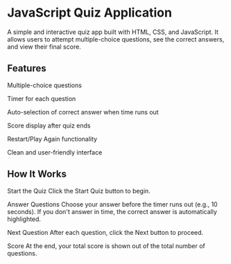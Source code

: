 # JavaScript Quiz Application
A simple and interactive quiz app built with HTML, CSS, and JavaScript. It allows users to attempt multiple-choice questions, see the correct answers, and view their final score.

## Features
Multiple-choice questions

Timer for each question

Auto-selection of correct answer when time runs out

Score display after quiz ends

Restart/Play Again functionality

Clean and user-friendly interface

## How It Works
Start the Quiz
Click the Start Quiz button to begin.

Answer Questions
Choose your answer before the timer runs out (e.g., 10 seconds). If you don't answer in time, the correct answer is automatically highlighted.

Next Question
After each question, click the Next button to proceed.

Score
At the end, your total score is shown out of the total number of questions.

